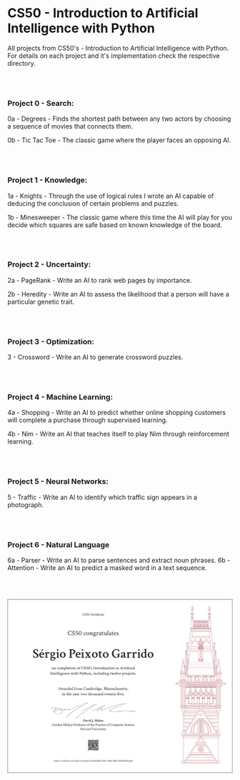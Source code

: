 # CS50 - Introduction to Artificial Intelligence with Python

 All projects from CS50's - Introduction to Artificial Intelligence with Python.
 For details on each project and it's implementation check the respective directory.

<br></br>

### Project 0 - Search:

  0a - Degrees - Finds the shortest path between any two actors by choosing a sequence of movies that connects them.

  0b - Tic Tac Toe - The classic game where the player faces an opposing AI. 

<br></br>

### Project 1 - Knowledge:

 1a - Knights - Through the use of logical rules I wrote an AI capable of deducing the conclusion of certain problems and puzzles.
 
 1b - Minesweeper - The classic game where this time the AI will play for you decide which squares are safe based on known knowledge of the board.

<br></br>

### Project 2 - Uncertainty:

2a - PageRank - Write an AI to rank web pages by importance.

2b - Heredity - Write an AI to assess the likelihood that a person will have a particular genetic trait.

<br></br>

### Project 3 - Optimization:

3 - Crossword - Write an AI to generate crossword puzzles.

<br></br>

### Project 4 - Machine Learning:

4a - Shopping - Write an AI to predict whether online shopping customers will complete a purchase through supervised learning.

4b - Nim -  Write an AI that teaches itself to play Nim through reinforcement learning.

<br></br>

### Project 5 - Neural Networks:

5 - Traffic - Write an AI to identify which traffic sign appears in a photograph.

<br></br>

### Project 6 - Natural Language

6a - Parser - Write an AI to parse sentences and extract noun phrases.
6b - Attention - Write an AI to predict a masked word in a text sequence.

<br></br>

![alt text](CS50AI.png)
